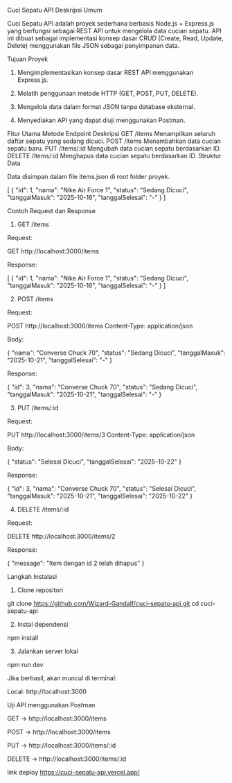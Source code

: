 Cuci Sepatu API
Deskripsi Umum

Cuci Sepatu API adalah proyek sederhana berbasis Node.js + Express.js yang berfungsi sebagai REST API untuk mengelola data cucian sepatu.
API ini dibuat sebagai implementasi konsep dasar CRUD (Create, Read, Update, Delete) menggunakan file JSON sebagai penyimpanan data.

Tujuan Proyek

1. Mengimplementasikan konsep dasar REST API menggunakan Express.js.

2. Melatih penggunaan metode HTTP (GET, POST, PUT, DELETE).

3. Mengelola data dalam format JSON tanpa database eksternal.

4. Menyediakan API yang dapat diuji menggunakan Postman.

Fitur Utama
Metode	Endpoint	Deskripsi
GET	/items	Menampilkan seluruh daftar sepatu yang sedang dicuci.
POST	/items	Menambahkan data cucian sepatu baru.
PUT	/items/:id	Mengubah data cucian sepatu berdasarkan ID.
DELETE	/items/:id	Menghapus data cucian sepatu berdasarkan ID.
Struktur Data

Data disimpan dalam file items.json di root folder proyek.

[
  {
    "id": 1,
    "nama": "Nike Air Force 1",
    "status": "Sedang Dicuci",
    "tanggalMasuk": "2025-10-16",
    "tanggalSelesai": "-"
  }
]

Contoh Request dan Response
1. GET /items

Request:

GET http://localhost:3000/items


Response:

[
  {
    "id": 1,
    "nama": "Nike Air Force 1",
    "status": "Sedang Dicuci",
    "tanggalMasuk": "2025-10-16",
    "tanggalSelesai": "-"
  }
]

2. POST /items

Request:

POST http://localhost:3000/items
Content-Type: application/json


Body:

{
  "nama": "Converse Chuck 70",
  "status": "Sedang Dicuci",
  "tanggalMasuk": "2025-10-21",
  "tanggalSelesai": "-"
}


Response:

{
  "id": 3,
  "nama": "Converse Chuck 70",
  "status": "Sedang Dicuci",
  "tanggalMasuk": "2025-10-21",
  "tanggalSelesai": "-"
}

3. PUT /items/:id

Request:

PUT http://localhost:3000/items/3
Content-Type: application/json


Body:

{
  "status": "Selesai Dicuci",
  "tanggalSelesai": "2025-10-22"
}


Response:

{
  "id": 3,
  "nama": "Converse Chuck 70",
  "status": "Selesai Dicuci",
  "tanggalMasuk": "2025-10-21",
  "tanggalSelesai": "2025-10-22"
}

4. DELETE /items/:id

Request:

DELETE http://localhost:3000/items/2


Response:

{
  "message": "Item dengan id 2 telah dihapus"
}

Langkah Instalasi

1. Clone repositori

git clone https://github.com/Wizard-Gandalf/cuci-sepatu-api.git
cd cuci-sepatu-api


2. Instal dependensi

npm install


3. Jalankan server lokal

npm run dev


Jika berhasil, akan muncul di terminal:

Local: http://localhost:3000


Uji API menggunakan Postman

GET → http://localhost:3000/items

POST → http://localhost:3000/items

PUT → http://localhost:3000/items/:id

DELETE → http://localhost:3000/items/:id

link deploy
https://cuci-sepatu-api.vercel.app/
